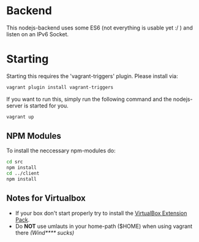 # Backend
This nodejs-backend uses some ES6 (not everything is usable yet :/ ) and listen on an IPv6 Socket.

# Starting
Starting this requires the 'vagrant-triggers' plugin.
Please install via:

```bash
vagrant plugin install vagrant-triggers
```

If you want to run this, simply run the following command and the nodejs-server is started for you.

```bash
vagrant up
```

## NPM Modules
To install the neccessary npm-modules do:
```bash
cd src
npm install
cd ../client
npm install
```

## Notes for Virtualbox

- If your box don't start properly try to install the
[VirtualBox Extension Pack](https://www.virtualbox.org/wiki/Downloads).
- Do __NOT__ use umlauts in your home-path ($HOME) when using vagrant there
_(Wind**** sucks)_

